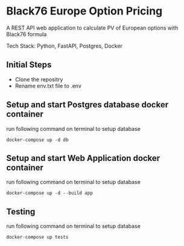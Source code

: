 # Black76 Europe Option Pricing

A REST API web application to calculate PV of European options with Black76 formula

Tech Stack: Python, FastAPI, Postgres, Docker

## Initial Steps

- Clone the repositry
- Rename env.txt file to .env

## Setup and start Postgres database docker container

run following command on terminal to setup database

```commandline
docker-compose up -d db
```

## Setup and start Web Application docker container

run following command on terminal to setup database

```commandline
docker-compose up -d --build app
```

## Testing

run following command on terminal to setup database

```commandline
docker-compose up tests
```
